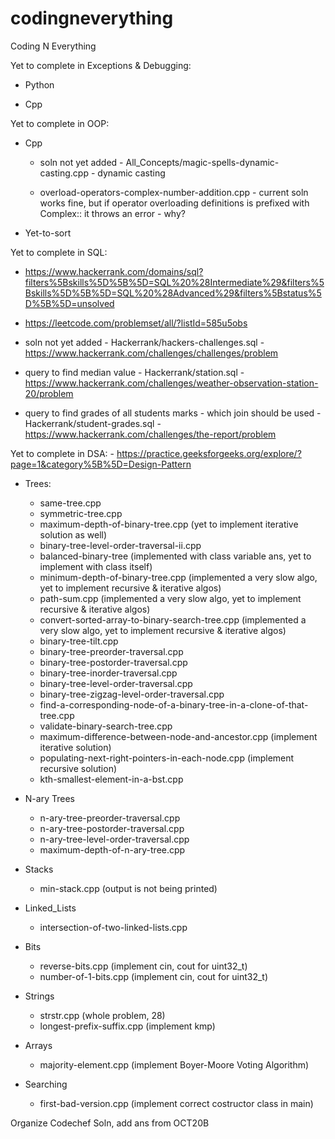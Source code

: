 # codingneverything
Coding N Everything

Yet to complete in Exceptions & Debugging:

* Python

* Cpp



Yet to complete in OOP:

* Cpp      

   * soln not yet added - All_Concepts/magic-spells-dynamic-casting.cpp - dynamic casting 

   * overload-operators-complex-number-addition.cpp - current soln works fine, but if operator overloading definitions is prefixed with Complex:: it throws an error - why?

* Yet-to-sort


Yet to complete in SQL: 

   * https://www.hackerrank.com/domains/sql?filters%5Bskills%5D%5B%5D=SQL%20%28Intermediate%29&filters%5Bskills%5D%5B%5D=SQL%20%28Advanced%29&filters%5Bstatus%5D%5B%5D=unsolved

   * https://leetcode.com/problemset/all/?listId=585u5obs

* soln not yet added - Hackerrank/hackers-challenges.sql - https://www.hackerrank.com/challenges/challenges/problem

* query to find median value - Hackerrank/station.sql - https://www.hackerrank.com/challenges/weather-observation-station-20/problem

* query to find grades of all students marks - which join should be used - Hackerrank/student-grades.sql - https://www.hackerrank.com/challenges/the-report/problem



Yet to complete in DSA: - https://practice.geeksforgeeks.org/explore/?page=1&category%5B%5D=Design-Pattern

* Trees:    
    * same-tree.cpp
    * symmetric-tree.cpp
    * maximum-depth-of-binary-tree.cpp (yet to implement iterative solution as well)
    * binary-tree-level-order-traversal-ii.cpp
    * balanced-binary-tree (implemented with class variable ans, yet to implement with class itself)
    * minimum-depth-of-binary-tree.cpp (implemented a very slow algo, yet to implement recursive & iterative algos)
    * path-sum.cpp (implemented a very slow algo, yet to implement recursive & iterative algos)
    * convert-sorted-array-to-binary-search-tree.cpp (implemented a very slow algo, yet to implement recursive & iterative algos)
    * binary-tree-tilt.cpp
    * binary-tree-preorder-traversal.cpp
    * binary-tree-postorder-traversal.cpp
    * binary-tree-inorder-traversal.cpp
    * binary-tree-level-order-traversal.cpp
    * binary-tree-zigzag-level-order-traversal.cpp
    * find-a-corresponding-node-of-a-binary-tree-in-a-clone-of-that-tree.cpp 
    * validate-binary-search-tree.cpp
    * maximum-difference-between-node-and-ancestor.cpp (implement iterative solution)
    * populating-next-right-pointers-in-each-node.cpp (implement recursive solution)    
    * kth-smallest-element-in-a-bst.cpp

* N-ary Trees
   * n-ary-tree-preorder-traversal.cpp
   * n-ary-tree-postorder-traversal.cpp
   * n-ary-tree-level-order-traversal.cpp
   * maximum-depth-of-n-ary-tree.cpp

* Stacks
   * min-stack.cpp (output is not being printed)

* Linked_Lists
   * intersection-of-two-linked-lists.cpp

* Bits
   * reverse-bits.cpp      (implement cin, cout for uint32_t)
   * number-of-1-bits.cpp   (implement cin, cout for uint32_t)

* Strings
   * strstr.cpp (whole problem, 28)
   * longest-prefix-suffix.cpp (implement kmp)

* Arrays
   * majority-element.cpp (implement Boyer-Moore Voting Algorithm)

* Searching
   * first-bad-version.cpp (implement correct costructor class in main)


Organize Codechef Soln, add ans from OCT20B

